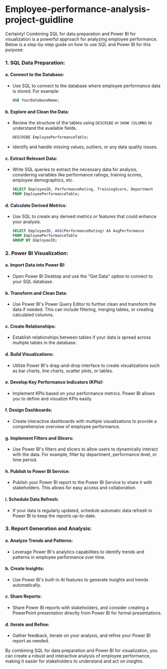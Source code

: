 # Employee-performance-analysis-project-guidline
Certainly! Combining SQL for data preparation and Power BI for visualization is a powerful approach for analyzing employee performance. Below is a step-by-step guide on how to use SQL and Power BI for this purpose:

### 1. SQL Data Preparation:

#### a. Connect to the Database:
   - Use SQL to connect to the database where employee performance data is stored. For example:

     ```sql
     USE YourDatabaseName;
     ```

#### b. Explore and Clean the Data:
   - Review the structure of the tables using `DESCRIBE` or `SHOW COLUMNS` to understand the available fields.

     ```sql
     DESCRIBE EmployeePerformanceTable;
     ```

   - Identify and handle missing values, outliers, or any data quality issues.

#### c. Extract Relevant Data:
   - Write SQL queries to extract the necessary data for analysis, considering variables like performance ratings, training scores, employee demographics, etc.

     ```sql
     SELECT EmployeeID, PerformanceRating, TrainingScore, Department
     FROM EmployeePerformanceTable;
     ```

#### d. Calculate Derived Metrics:
   - Use SQL to create any derived metrics or features that could enhance your analysis.

     ```sql
     SELECT EmployeeID, AVG(PerformanceRating) AS AvgPerformance
     FROM EmployeePerformanceTable
     GROUP BY EmployeeID;
     ```

### 2. Power BI Visualization:

#### a. Import Data into Power BI:
   - Open Power BI Desktop and use the "Get Data" option to connect to your SQL database.

#### b. Transform and Clean Data:
   - Use Power BI's Power Query Editor to further clean and transform the data if needed. This can include filtering, merging tables, or creating calculated columns.

#### c. Create Relationships:
   - Establish relationships between tables if your data is spread across multiple tables in the database.

#### d. Build Visualizations:
   - Utilize Power BI's drag-and-drop interface to create visualizations such as bar charts, line charts, scatter plots, or tables.

#### e. Develop Key Performance Indicators (KPIs):
   - Implement KPIs based on your performance metrics. Power BI allows you to define and visualize KPIs easily.

#### f. Design Dashboards:
   - Create interactive dashboards with multiple visualizations to provide a comprehensive overview of employee performance.

#### g. Implement Filters and Slicers:
   - Use Power BI's filters and slicers to allow users to dynamically interact with the data. For example, filter by department, performance level, or time period.

#### h. Publish to Power BI Service:
   - Publish your Power BI report to the Power BI Service to share it with stakeholders. This allows for easy access and collaboration.

#### i. Schedule Data Refresh:
   - If your data is regularly updated, schedule automatic data refresh in Power BI to keep the reports up-to-date.

### 3. Report Generation and Analysis:

#### a. Analyze Trends and Patterns:
   - Leverage Power BI's analytics capabilities to identify trends and patterns in employee performance over time.

#### b. Create Insights:
   - Use Power BI's built-in AI features to generate insights and trends automatically.

#### c. Share Reports:
   - Share Power BI reports with stakeholders, and consider creating a PowerPoint presentation directly from Power BI for formal presentations.

#### d. Iterate and Refine:
   - Gather feedback, iterate on your analysis, and refine your Power BI report as needed.

By combining SQL for data preparation and Power BI for visualization, you can create a robust and interactive analysis of employee performance, making it easier for stakeholders to understand and act on insights.
